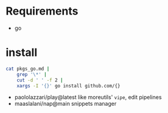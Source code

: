 # Requirements

- go

# install


```sh
cat pkgs_go.md |
    grep '\*' |
    cut -d ' ' -f 2 |
    xargs -I '{}' go install github.com/{}
```

* paololazzari/play@latest
    like moreutils' `vipe`, edit pipelines
* maaslalani/nap@main
    snippets manager

